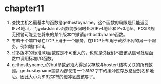 # chapter11

1. 查找主机名最基本的函数是gethostbyname。这个函数的局限是只能返回IPv4地址，而getaddrinfo函数能够同时处理IPv4地址和IPv6地址。POSIX规范预警可能会在将来的某个版本中撤销gethostbyname函数。
2. 有若干个端口号在TCP上用于一个服务，在UDP上却用于截然不同的另一个服务。例如端口514。
3. 许多版本的标准I/O函数库是不可重入的，也就是说我们不应该从信号处理函数中调用标准I/O函数。
4. gethostbyname_r的buf参数必须大得足以存放与hostent结构关联的所有数据。gethostbyname函数内部使用一个8192字节的缓冲区存放这些别名和地址。因此大小为8192字节的缓冲区应该够了。